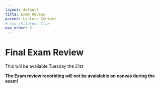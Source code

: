 ```yaml
---
layout: default
title: Exam Review
parent: Lecture Content
# has_children: True
nav_order: 5
---
```


# Final Exam Review

This will be available Tuesday the 21st

**The Exam review recoriding will not be avaialable on canvas during the exam!**

<!-- 
## Essays (30 pts x3)

* No definitive word count/limit.  Responses can be brief, but should be thorough - answer all parts of the question.
  * Give examples!
  * Sketches/Illustrations can be incorporated (*not required*)
  * Type them up and submit as .pdf
    * **Make Sure it's a .pdf!**
    * Formats like .pages - are not readable across platforms

* You can expect:
  * 1 essay on spatial coordinate systems (Module 1)
    * **Randomly assigned** from bank
  * 1 essay on spatial data models (Module 2)
    * **Randomly assigned** from bank
  * 1 essay on other topics from the course
    * Given a choice from multiple prompts.
      * One of three possible topics:
        * Principals of map design
        * Uncertainty
        * History & Ethics


## Flowchart (50 pts x1)

* Tests your ability to work through a problem using GIS methods.  Create a flow chart outlining a GIS analysis in response to a prompt.

### Flowchart Practice Question

**Prompt**: Based on your analysis from the Tsunami Risk Assessment, the city of Port Alberni has been given funding build a new evacuation shelter.  You have been contracted by the city and tasked with finding a suitable location for the shelter.

**Criteria**: The shelter must

* Be located outside of any potential inundation zone (Elevation > 15 m **or** distance from coastline > 1 km).
* Be at least 1.5 km away from existing shelters.
* Located no more than 250 m away from an Arterial Roadway.
* Cannot be located on Residential, Commercial, or Industrial Parcels

**Data**

|Name      |      Type          |  Coordinate System  |  Attributes |
|----------|--------------------|---------------------|-------------|
|Digital Elevation Model |Raster|UTM Zone 10N | Elevation (m) |
|BC Coastal Boundary File|Vector (line) |UTM Zone 10N | Name |
|BC Roads Layer |Vector (line) |UTM Zone 10N | Road Type (Arterial, Residential, Private), Name |
|Properties |Vector (polygon) |UTM Zone 10N | Zoning Type (Residential, Commercial, Industrial, Parks, Government/ Institutional) |
|Current Shelters |Text (.csv)|WGS 1984 | Latitude/Longitude, Name, Capacity |

I suggest you use [diagrams.net](https://app.diagrams.net/) because its easy to create clean flowcharts quickly.  But you can do it however you'd like.
  * When exporting to submit, make sure to export/submit a .png, .jpg, or .pdf

<img src='content/images/Flowchart_Example.png'>

## Short Answer Questions (10 pts x6)

Generally, 1-3 sentences will suffice.  Try not to write much more than a paragraph.  Bullet point lists are sufficient where applicable.

* Explain a key concept in your own words or give examples of a specific issue.

### Remaining Questions

* 5pts x5 **Fill in the blanks**

* 5pts x1 **Matching**

* 2pts x8 **Multiple Choice**

* 1pt x4 **True/False**

### Extra Credit

* Write a positionality statement for your final project.  (Point value tbd)


 -->